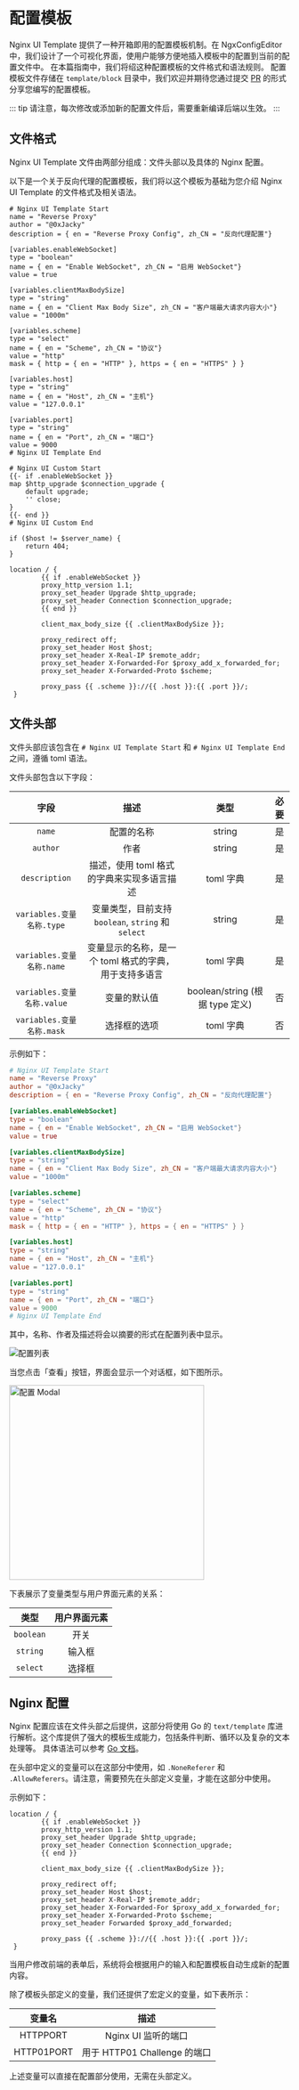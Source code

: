 # 配置模板

Nginx UI Template 提供了一种开箱即用的配置模板机制。在 NgxConfigEditor 中，我们设计了一个可视化界面，使用户能够方便地插入模板中的配置到当前的配置文件中。
在本篇指南中，我们将绍这种配置模板的文件格式和语法规则。
配置模板文件存储在 `template/block` 目录中，我们欢迎并期待您通过提交 [PR](https://github.com/0xJacky/nginx-ui/pulls) 的形式分享您编写的配置模板。

::: tip
请注意，每次修改或添加新的配置文件后，需要重新编译后端以生效。
:::

## 文件格式

Nginx UI Template 文件由两部分组成：文件头部以及具体的 Nginx 配置。

以下是一个关于反向代理的配置模板，我们将以这个模板为基础为您介绍 Nginx UI Template 的文件格式及相关语法。

```nginx configuration
# Nginx UI Template Start
name = "Reverse Proxy"
author = "@0xJacky"
description = { en = "Reverse Proxy Config", zh_CN = "反向代理配置"}

[variables.enableWebSocket]
type = "boolean"
name = { en = "Enable WebSocket", zh_CN = "启用 WebSocket"}
value = true

[variables.clientMaxBodySize]
type = "string"
name = { en = "Client Max Body Size", zh_CN = "客户端最大请求内容大小"}
value = "1000m"

[variables.scheme]
type = "select"
name = { en = "Scheme", zh_CN = "协议"}
value = "http"
mask = { http = { en = "HTTP" }, https = { en = "HTTPS" } }

[variables.host]
type = "string"
name = { en = "Host", zh_CN = "主机"}
value = "127.0.0.1"

[variables.port]
type = "string"
name = { en = "Port", zh_CN = "端口"}
value = 9000
# Nginx UI Template End

# Nginx UI Custom Start
{{- if .enableWebSocket }}
map $http_upgrade $connection_upgrade {
    default upgrade;
    '' close;
}
{{- end }}
# Nginx UI Custom End

if ($host != $server_name) {
    return 404;
}

location / {
        {{ if .enableWebSocket }}
        proxy_http_version 1.1;
        proxy_set_header Upgrade $http_upgrade;
        proxy_set_header Connection $connection_upgrade;
        {{ end }}

        client_max_body_size {{ .clientMaxBodySize }};

        proxy_redirect off;
        proxy_set_header Host $host;
        proxy_set_header X-Real-IP $remote_addr;
        proxy_set_header X-Forwarded-For $proxy_add_x_forwarded_for;
        proxy_set_header X-Forwarded-Proto $scheme;

        proxy_pass {{ .scheme }}://{{ .host }}:{{ .port }}/;
 }
```

## 文件头部

文件头部应该包含在 `# Nginx UI Template Start` 和 `# Nginx UI Template End` 之间，遵循 toml 语法。

文件头部包含以下字段：

|           字段           |                    描述                    |             类型              | 必要 |
|:----------------------:|:----------------------------------------:|:---------------------------:|:--:|
|         `name`         |                  配置的名称                   |           string            | 是  |
|        `author`        |                    作者                    |           string            | 是  |
|     `description`      |         描述，使用 toml 格式的字典来实现多语言描述         |           toml 字典           | 是  |
| `variables.变量名称.type`  | 变量类型，目前支持 `boolean`, `string` 和 `select` |           string            | 是  |
| `variables.变量名称.name`  |      变量显示的名称，是一个 toml 格式的字典，用于支持多语言      |           toml 字典           | 是  |
| `variables.变量名称.value` |                  变量的默认值                  | boolean/string (根据 type 定义) | 否  |
| `variables.变量名称.mask`  |                  选择框的选项                  |           toml 字典           | 否  |

示例如下：

```toml
# Nginx UI Template Start
name = "Reverse Proxy"
author = "@0xJacky"
description = { en = "Reverse Proxy Config", zh_CN = "反向代理配置"}

[variables.enableWebSocket]
type = "boolean"
name = { en = "Enable WebSocket", zh_CN = "启用 WebSocket"}
value = true

[variables.clientMaxBodySize]
type = "string"
name = { en = "Client Max Body Size", zh_CN = "客户端最大请求内容大小"}
value = "1000m"

[variables.scheme]
type = "select"
name = { en = "Scheme", zh_CN = "协议"}
value = "http"
mask = { http = { en = "HTTP" }, https = { en = "HTTPS" } }

[variables.host]
type = "string"
name = { en = "Host", zh_CN = "主机"}
value = "127.0.0.1"

[variables.port]
type = "string"
name = { en = "Port", zh_CN = "端口"}
value = 9000
# Nginx UI Template End
```

其中，名称、作者及描述将会以摘要的形式在配置列表中显示。

![配置列表](/assets/nginx-ui-template/zh_CN/config-template-list.png)

当您点击「查看」按钮，界面会显示一个对话框，如下图所示。

<img src="/assets/nginx-ui-template/zh_CN/config-ui.png" width="350px" title="配置 Modal" />

下表展示了变量类型与用户界面元素的关系：

|    类型     | 用户界面元素 |
|:---------:|:------:|
| `boolean` |   开关   |
| `string`  |  输入框   |
| `select`  |  选择框   |


## Nginx 配置
Nginx 配置应该在文件头部之后提供，这部分将使用 Go 的 `text/template` 库进行解析。这个库提供了强大的模板生成能力，包括条件判断、循环以及复杂的文本处理等。
具体语法可以参考 [Go 文档](https://pkg.go.dev/text/template)。

在头部中定义的变量可以在这部分中使用，如 `.NoneReferer` 和 `.AllowReferers`。请注意，需要预先在头部定义变量，才能在这部分中使用。

示例如下：

```nginx configuration
location / {
        {{ if .enableWebSocket }}
        proxy_http_version 1.1;
        proxy_set_header Upgrade $http_upgrade;
        proxy_set_header Connection $connection_upgrade;
        {{ end }}

        client_max_body_size {{ .clientMaxBodySize }};

        proxy_redirect off;
        proxy_set_header Host $host;
        proxy_set_header X-Real-IP $remote_addr;
        proxy_set_header X-Forwarded-For $proxy_add_x_forwarded_for;
        proxy_set_header X-Forwarded-Proto $scheme;
        proxy_set_header Forwarded $proxy_add_forwarded;

        proxy_pass {{ .scheme }}://{{ .host }}:{{ .port }}/;
 }
```

当用户修改前端的表单后，系统将会根据用户的输入和配置模板自动生成新的配置内容。

除了模板头部定义的变量，我们还提供了宏定义的变量，如下表所示：

|    变量名     |           描述            |
|:----------:|:-----------------------:|
|  HTTPPORT  |     Nginx UI 监听的端口      |
| HTTP01PORT | 用于 HTTP01 Challenge 的端口 |

上述变量可以直接在配置部分使用，无需在头部定义。
